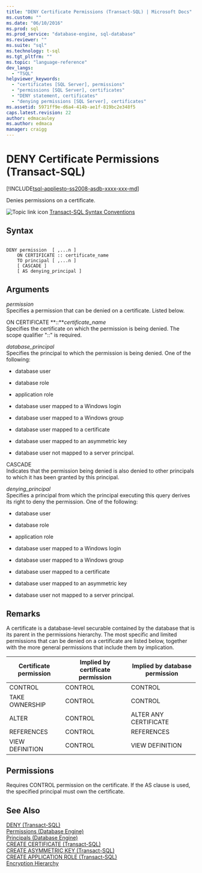 ```yaml
---
title: "DENY Certificate Permissions (Transact-SQL) | Microsoft Docs"
ms.custom: ""
ms.date: "06/10/2016"
ms.prod: sql
ms.prod_service: "database-engine, sql-database"
ms.reviewer: ""
ms.suite: "sql"
ms.technology: t-sql
ms.tgt_pltfrm: ""
ms.topic: "language-reference"
dev_langs: 
  - "TSQL"
helpviewer_keywords: 
  - "certificates [SQL Server], permissions"
  - "permissions [SQL Server], certificates"
  - "DENY statement, certificates"
  - "denying permissions [SQL Server], certificates"
ms.assetid: 5971ff9e-d6a4-414b-ae1f-819bc2e348f5
caps.latest.revision: 22
author: edmacauley
ms.author: edmaca
manager: craigg
---
```

# DENY Certificate Permissions (Transact-SQL)
[!INCLUDE[tsql-appliesto-ss2008-asdb-xxxx-xxx-md](../../includes/tsql-appliesto-ss2008-asdb-xxxx-xxx-md.md)]

  Denies permissions on a certificate.  

  
 ![Topic link icon](../../database-engine/configure-windows/media/topic-link.gif "Topic link icon") [Transact-SQL Syntax Conventions](../../t-sql/language-elements/transact-sql-syntax-conventions-transact-sql.md)  
  
## Syntax  
  
```  
  
DENY permission  [ ,...n ]   
    ON CERTIFICATE :: certificate_name   
    TO principal [ ,...n ]  
    [ CASCADE ]  
    [ AS denying_principal ]  
```  
  
## Arguments  
 *permission*  
 Specifies a permission that can be denied on a certificate. Listed below.  
  
 ON CERTIFICATE **::***certificate_name*  
 Specifies the certificate on which the permission is being denied. The scope qualifier "::" is required.  
  
 *database_principal*  
 Specifies the principal to which the permission is being denied. One of the following:  
  
-   database user  
  
-   database role  
  
-   application role  
  
-   database user mapped to a Windows login  
  
-   database user mapped to a Windows group  
  
-   database user mapped to a certificate  
  
-   database user mapped to an asymmetric key  
  
-   database user not mapped to a server principal.  
  
 CASCADE  
 Indicates that the permission being denied is also denied to other principals to which it has been granted by this principal.  
  
 *denying_principal*  
 Specifies a principal from which the principal executing this query derives its right to deny the permission. One of the following:  
  
-   database user  
  
-   database role  
  
-   application role  
  
-   database user mapped to a Windows login  
  
-   database user mapped to a Windows group  
  
-   database user mapped to a certificate  
  
-   database user mapped to an asymmetric key  
  
-   database user not mapped to a server principal.  
  
## Remarks  
 A certificate is a database-level securable contained by the database that is its parent in the permissions hierarchy. The most specific and limited permissions that can be denied on a certificate are listed below, together with the more general permissions that include them by implication.  
  
|Certificate permission|Implied by certificate permission|Implied by database permission|  
|----------------------------|---------------------------------------|------------------------------------|  
|CONTROL|CONTROL|CONTROL|  
|TAKE OWNERSHIP|CONTROL|CONTROL|  
|ALTER|CONTROL|ALTER ANY CERTIFICATE|  
|REFERENCES|CONTROL|REFERENCES|  
|VIEW DEFINITION|CONTROL|VIEW DEFINITION|  
  
## Permissions  
 Requires CONTROL permission on the certificate. If the AS clause is used, the specified principal must own the certificate.  
  
## See Also  
 [DENY &#40;Transact-SQL&#41;](../../t-sql/statements/deny-transact-sql.md)   
 [Permissions &#40;Database Engine&#41;](../../relational-databases/security/permissions-database-engine.md)   
 [Principals &#40;Database Engine&#41;](../../relational-databases/security/authentication-access/principals-database-engine.md)   
 [CREATE CERTIFICATE &#40;Transact-SQL&#41;](../../t-sql/statements/create-certificate-transact-sql.md)   
 [CREATE ASYMMETRIC KEY &#40;Transact-SQL&#41;](../../t-sql/statements/create-asymmetric-key-transact-sql.md)   
 [CREATE APPLICATION ROLE &#40;Transact-SQL&#41;](../../t-sql/statements/create-application-role-transact-sql.md)   
 [Encryption Hierarchy](../../relational-databases/security/encryption/encryption-hierarchy.md)  
  
  
